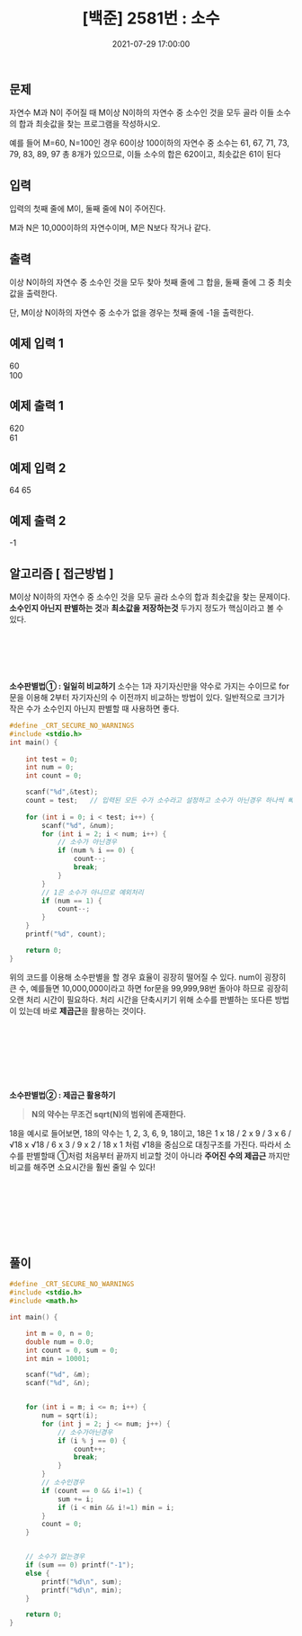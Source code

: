 ﻿---
title: "[백준] 2581번 : 소수"
date: 2021-07-29 17:00:00
categories:
- Algorithm
tags:
- 백준
- 알고리즘
- 단계별 풀어보기
---

## 문제
자연수 M과 N이 주어질 때 M이상 N이하의 자연수 중 소수인 것을 모두 골라 이들 소수의 합과 최솟값을 찾는 프로그램을 작성하시오.

예를 들어 M=60, N=100인 경우 60이상 100이하의 자연수 중 소수는 61, 67, 71, 73, 79, 83, 89, 97 총 8개가 있으므로, 이들 소수의 합은 620이고, 최솟값은 61이 된다

## 입력
입력의 첫째 줄에 M이, 둘째 줄에 N이 주어진다.

M과 N은 10,000이하의 자연수이며, M은 N보다 작거나 같다.

## 출력
이상 N이하의 자연수 중 소수인 것을 모두 찾아 첫째 줄에 그 합을, 둘째 줄에 그 중 최솟값을 출력한다.

단, M이상 N이하의 자연수 중 소수가 없을 경우는 첫째 줄에 -1을 출력한다.

## 예제 입력 1
60  
100

## 예제 출력 1
620  
61

## 예제 입력 2
64
65

## 예제 출력 2
-1

## 알고리즘 [ 접근방법 ]

M이상 N이하의 자연수 중 소수인 것을 모두 골라 소수의 합과 최솟값을 찾는 문제이다.  **소수인지 아닌지 판별하는 것**과 **최소값을 저장하는것** 두가지 정도가 핵심이라고 볼 수 있다. 
<br><br><br><br><br><br>

**소수판별법① : 일일히 비교하기**
소수는 1과 자기자신만을 약수로 가지는 수이므로 for문을 이용해 2부터 자기자신의 수 이전까지 비교하는 방법이 있다. 일반적으로 크기가 작은 수가 소수인지 아닌지 판별할 때 사용하면 좋다.

```c
#define _CRT_SECURE_NO_WARNINGS
#include <stdio.h>
int main() {
	
	int test = 0;
	int num = 0;
	int count = 0;

	scanf("%d",&test);
	count = test;	// 입력된 모든 수가 소수라고 설정하고 소수가 아닌경우 하나씩 빼주기 위함
	
	for (int i = 0; i < test; i++) {
		scanf("%d", &num);
		for (int i = 2; i < num; i++) {
			// 소수가 아닌경우
			if (num % i == 0) {
				count--;
				break;
			}
		}
		// 1은 소수가 아니므로 예외처리
		if (num == 1) {
			count--;
		}
	}
	printf("%d", count);

	return 0;
}
```

위의 코드를 이용해 소수판별을 할 경우 효율이 굉장히 떨어질 수 있다. num이 굉장히 큰 수, 예를들면 10,000,000이라고 하면 for문을 99,999,98번 돌아야 하므로 굉장히 오랜 처리 시간이 필요하다. 처리 시간을 단축시키기 위해 소수를 판별하는 또다른 방법이 있는데 바로 **제곱근**을 활용하는 것이다.

<br><br><br><br><br><br>


**소수판별법② : 제곱근 활용하기**

> **N의 약수는 무조건 sqrt(N)의 범위에 존재한다.**

18을 예시로 들어보면,
18의 약수는 1, 2, 3, 6, 9, 18이고,
18은 1 x 18 / 2 x 9 / 3 x 6 / √18 x √18 / 6 x 3 / 9 x 2 / 18 x 1 처럼 √18을 중심으로 대칭구조를 가진다. 따라서 소수를 판별할때 ①처럼 처음부터 끝까지 비교할 것이 아니라 **주어진 수의 제곱근** 까지만 비교를 해주면 소요시간을 훨씬 줄일 수 있다!

<br><br><br><br><br><br>

## 풀이
```c
#define _CRT_SECURE_NO_WARNINGS
#include <stdio.h>
#include <math.h>

int main() {

	int m = 0, n = 0;
	double num = 0.0;
	int count = 0, sum = 0;
	int min = 10001;

	scanf("%d", &m);
	scanf("%d", &n);


	for (int i = m; i <= n; i++) {
		num = sqrt(i);
		for (int j = 2; j <= num; j++) {
			// 소수가아닌경우
			if (i % j == 0) {
				count++;
				break;
			}
		}
		// 소수인경우
		if (count == 0 && i!=1) {
			sum += i;
			if (i < min && i!=1) min = i;
		}
		count = 0;
	}


	// 소수가 없는경우
	if (sum == 0) printf("-1");
	else {
		printf("%d\n", sum);
		printf("%d\n", min);
	}

	return 0;
}
```

